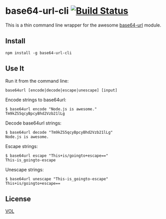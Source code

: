 # base64-url-cli [![Build Status](https://travis-ci.org/saibotsivad/base64-url-cli.svg?branch=master)](https://travis-ci.org/saibotsivad/base64-url-cli)

This is a thin command line wrapper for the awesome
[base64-url](https://www.npmjs.com/package/base64-url) module.

## Install

	npm install -g base64-url-cli

## Use It

Run it from the command line:

	base64url [encode|decode|escape|unescape] [input]

Encode strings to base64url:

	$ base64url encode "Node.js is awesome."
	Tm9kZS5qcyBpcyBhd2Vzb21lLg

Decode base64url strings:

	$ base64url decode "Tm9kZS5qcyBpcyBhd2Vzb21lLg"
	Node.js is awesome.

Escape strings:

	$ base64url escape "This+is/goingto+escape=="
	This-is_goingto-escape

Unescape strings:

	$ base64url unescape "This-is_goingto-escape"
	This+is/goingto+escape==

## License

[VOL](http://veryopenlicense.com)
